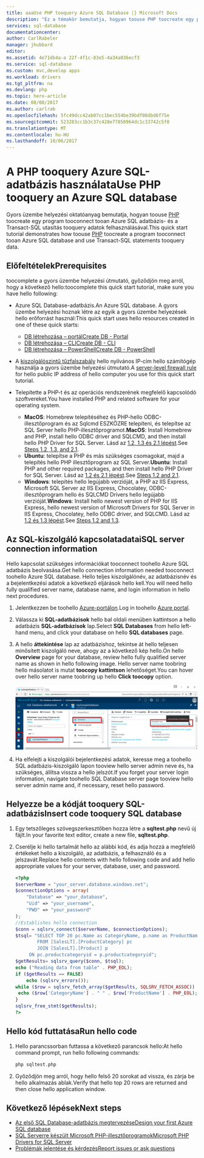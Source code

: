 ```yaml
---
title: aaaUse PHP tooquery Azure SQL Database |} Microsoft Docs
description: "Ez a témakör bemutatja, hogyan toouse PHP toocreate egy programot, amely kapcsolatot tooan Azure SQL Database és a lekérdezés Transact-SQL utasítás használatával."
services: sql-database
documentationcenter: 
author: CarlRabeler
manager: jhubbard
editor: 
ms.assetid: 4e71db4a-a 22f-4f1c-83e5-4a34a036ecf3
ms.service: sql-database
ms.custom: mvc,develop apps
ms.workload: drivers
ms.tgt_pltfrm: na
ms.devlang: php
ms.topic: hero-article
ms.date: 08/08/2017
ms.author: carlrab
ms.openlocfilehash: 5fc49dcc42ab07cc1bec554be39bdf08dbd6f75e
ms.sourcegitcommit: 523283cc1b3c37c428e77850964dc1c33742c5f0
ms.translationtype: MT
ms.contentlocale: hu-HU
ms.lasthandoff: 10/06/2017
---
```

# <a name="use-php-tooquery-an-azure-sql-database"></a><span data-ttu-id="b657c-103">A PHP tooquery Azure SQL-adatbázis használata</span><span class="sxs-lookup"><span data-stu-id="b657c-103">Use PHP tooquery an Azure SQL database</span></span>

<span data-ttu-id="b657c-104">Gyors üzembe helyezési oktatóanyag bemutatja, hogyan toouse [PHP](http://php.net/manual/en/intro-whatis.php) toocreate egy program tooconnect tooan Azure SQL adatbázis- és a Transact-SQL utasítás tooquery adatok felhasználásával.</span><span class="sxs-lookup"><span data-stu-id="b657c-104">This quick start tutorial demonstrates how toouse [PHP](http://php.net/manual/en/intro-whatis.php) toocreate a program tooconnect tooan Azure SQL database and use Transact-SQL statements tooquery data.</span></span>

## <a name="prerequisites"></a><span data-ttu-id="b657c-105">Előfeltételek</span><span class="sxs-lookup"><span data-stu-id="b657c-105">Prerequisites</span></span>

<span data-ttu-id="b657c-106">toocomplete a gyors üzembe helyezési útmutató, győződjön meg arról, hogy a következő hello:</span><span class="sxs-lookup"><span data-stu-id="b657c-106">toocomplete this quick start tutorial, make sure you have hello following:</span></span>

- <span data-ttu-id="b657c-107">Azure SQL Database-adatbázis.</span><span class="sxs-lookup"><span data-stu-id="b657c-107">An Azure SQL database.</span></span> <span data-ttu-id="b657c-108">A gyors üzembe helyezési hoznak létre az egyik a gyors üzembe helyezések hello erőforrást használ:</span><span class="sxs-lookup"><span data-stu-id="b657c-108">This quick start uses hello resources created in one of these quick starts:</span></span> 

   - [<span data-ttu-id="b657c-109">DB létrehozása – portál</span><span class="sxs-lookup"><span data-stu-id="b657c-109">Create DB - Portal</span></span>](sql-database-get-started-portal.md)
   - [<span data-ttu-id="b657c-110">DB létrehozása – CLI</span><span class="sxs-lookup"><span data-stu-id="b657c-110">Create DB - CLI</span></span>](sql-database-get-started-cli.md)
   - [<span data-ttu-id="b657c-111">DB létrehozása – PowerShell</span><span class="sxs-lookup"><span data-stu-id="b657c-111">Create DB - PowerShell</span></span>](sql-database-get-started-powershell.md)

- <span data-ttu-id="b657c-112">A [kiszolgálószintű tűzfalszabály](sql-database-get-started-portal.md#create-a-server-level-firewall-rule) hello nyilvános IP-cím hello számítógép használja a gyors üzembe helyezési útmutató.</span><span class="sxs-lookup"><span data-stu-id="b657c-112">A [server-level firewall rule](sql-database-get-started-portal.md#create-a-server-level-firewall-rule) for hello public IP address of hello computer you use for this quick start tutorial.</span></span>

- <span data-ttu-id="b657c-113">Telepítette a PHP-t és az operációs rendszerének megfelelő kapcsolódó szoftvereket.</span><span class="sxs-lookup"><span data-stu-id="b657c-113">You have installed PHP and related software for your operating system.</span></span>

    - <span data-ttu-id="b657c-114">**MacOS**: Homebrew telepítéséhez és PHP-hello ODBC-illesztőprogram és az Sqlcmd ESZKÖZRE telepíteni, és telepítse az SQL Server hello PHP-illesztőprogramot.</span><span class="sxs-lookup"><span data-stu-id="b657c-114">**MacOS**: Install Homebrew and PHP, install hello ODBC driver and SQLCMD, and then install hello PHP Driver for SQL Server.</span></span> <span data-ttu-id="b657c-115">Lásd az [1.2, 1.3 és 2.1 lépést](https://www.microsoft.com/en-us/sql-server/developer-get-started/php/mac/).</span><span class="sxs-lookup"><span data-stu-id="b657c-115">See [Steps 1.2, 1.3, and 2.1](https://www.microsoft.com/en-us/sql-server/developer-get-started/php/mac/).</span></span>
    - <span data-ttu-id="b657c-116">**Ubuntu**: telepítse a PHP és más szükséges csomagokat, majd a telepítés hello PHP illesztőprogram az SQL Server.</span><span class="sxs-lookup"><span data-stu-id="b657c-116">**Ubuntu**:  Install PHP and other required packages, and then install hello PHP Driver for SQL Server.</span></span> <span data-ttu-id="b657c-117">Lásd az [1.2 és 2.1 lépést](https://www.microsoft.com/sql-server/developer-get-started/php/ubuntu/).</span><span class="sxs-lookup"><span data-stu-id="b657c-117">See [Steps 1.2 and 2.1](https://www.microsoft.com/sql-server/developer-get-started/php/ubuntu/).</span></span>
    - <span data-ttu-id="b657c-118">**Windows**: telepítés hello legújabb verzióját, a PHP az IIS Express, Microsoft SQL Server az IIS Express, Chocolatey, ODBC-illesztőprogram hello és SQLCMD Drivers hello legújabb verzióját.</span><span class="sxs-lookup"><span data-stu-id="b657c-118">**Windows**: Install hello newest version of PHP for IIS Express, hello newest version of Microsoft Drivers for SQL Server in IIS Express, Chocolatey, hello ODBC driver, and SQLCMD.</span></span> <span data-ttu-id="b657c-119">Lásd az [1.2 és 1.3 lépést](https://www.microsoft.com/sql-server/developer-get-started/php/windows/).</span><span class="sxs-lookup"><span data-stu-id="b657c-119">See [Steps 1.2 and 1.3](https://www.microsoft.com/sql-server/developer-get-started/php/windows/).</span></span>    

## <a name="sql-server-connection-information"></a><span data-ttu-id="b657c-120">Az SQL-kiszolgáló kapcsolatadatai</span><span class="sxs-lookup"><span data-stu-id="b657c-120">SQL server connection information</span></span>

<span data-ttu-id="b657c-121">Hello kapcsolat szükséges információkat tooconnect toohello Azure SQL adatbázis beolvasása.</span><span class="sxs-lookup"><span data-stu-id="b657c-121">Get hello connection information needed tooconnect toohello Azure SQL database.</span></span> <span data-ttu-id="b657c-122">Hello teljes kiszolgálónév, az adatbázisnév és a bejelentkezési adatok a következő eljárások hello kell.</span><span class="sxs-lookup"><span data-stu-id="b657c-122">You will need hello fully qualified server name, database name, and login information in hello next procedures.</span></span>

1. <span data-ttu-id="b657c-123">Jelentkezzen be toohello [Azure-portálon](https://portal.azure.com/).</span><span class="sxs-lookup"><span data-stu-id="b657c-123">Log in toohello [Azure portal](https://portal.azure.com/).</span></span>
2. <span data-ttu-id="b657c-124">Válassza ki **SQL-adatbázisok** hello bal oldali menüben kattintson a hello adatbázis **SQL-adatbázisok** lap.</span><span class="sxs-lookup"><span data-stu-id="b657c-124">Select **SQL Databases** from hello left-hand menu, and click your database on hello **SQL databases** page.</span></span> 
3. <span data-ttu-id="b657c-125">A hello **áttekintése** lap az adatbázishoz, tekintse át hello teljesen minősített kiszolgáló neve, ahogy az a következő kép hello.</span><span class="sxs-lookup"><span data-stu-id="b657c-125">On hello **Overview** page for your database, review hello fully qualified server name as shown in hello following image.</span></span> <span data-ttu-id="b657c-126">Hello server name toobring hello másolatot is mutat **toocopy kattintson** lehetőséget.</span><span class="sxs-lookup"><span data-stu-id="b657c-126">You can hover over hello server name toobring up hello **Click toocopy** option.</span></span>  

   ![server-name](./media/sql-database-connect-query-dotnet/server-name.png) 

4. <span data-ttu-id="b657c-128">Ha elfelejti a kiszolgálói bejelentkezési adatok, keresse meg a toohello SQL adatbázis-kiszolgáló lapon tooview hello server admin neve és, ha szükséges, állítsa vissza a hello jelszót.</span><span class="sxs-lookup"><span data-stu-id="b657c-128">If you forget your server login information, navigate toohello SQL Database server page tooview hello server admin name and, if necessary, reset hello password.</span></span>     
    
## <a name="insert-code-tooquery-sql-database"></a><span data-ttu-id="b657c-129">Helyezze be a kódját tooquery SQL-adatbázis</span><span class="sxs-lookup"><span data-stu-id="b657c-129">Insert code tooquery SQL database</span></span>

1. <span data-ttu-id="b657c-130">Egy tetszőleges szövegszerkesztőben hozza létre a **sqltest.php** nevű új fájlt.</span><span class="sxs-lookup"><span data-stu-id="b657c-130">In your favorite text editor, create a new file, **sqltest.php**.</span></span>  

2. <span data-ttu-id="b657c-131">Cserélje ki hello tartalmát hello az alábbi kód, és adja hozzá a megfelelő értékeket hello a kiszolgáló, az adatbázis, a felhasználó és a jelszavát.</span><span class="sxs-lookup"><span data-stu-id="b657c-131">Replace hello contents with hello following code and add hello appropriate values for your server, database, user, and password.</span></span>

   ```PHP
   <?php
   $serverName = "your_server.database.windows.net";
   $connectionOptions = array(
       "Database" => "your_database",
       "Uid" => "your_username",
       "PWD" => "your_password"
   );
   //Establishes hello connection
   $conn = sqlsrv_connect($serverName, $connectionOptions);
   $tsql= "SELECT TOP 20 pc.Name as CategoryName, p.name as ProductName
           FROM [SalesLT].[ProductCategory] pc
           JOIN [SalesLT].[Product] p
        ON pc.productcategoryid = p.productcategoryid";
   $getResults= sqlsrv_query($conn, $tsql);
   echo ("Reading data from table" . PHP_EOL);
   if ($getResults == FALSE)
       echo (sqlsrv_errors());
   while ($row = sqlsrv_fetch_array($getResults, SQLSRV_FETCH_ASSOC)) {
    echo ($row['CategoryName'] . " " . $row['ProductName'] . PHP_EOL);
   }
   sqlsrv_free_stmt($getResults);
   ?>
   ```

## <a name="run-hello-code"></a><span data-ttu-id="b657c-132">Hello kód futtatása</span><span class="sxs-lookup"><span data-stu-id="b657c-132">Run hello code</span></span>

1. <span data-ttu-id="b657c-133">Hello parancssorban futtassa a következő parancsok hello:</span><span class="sxs-lookup"><span data-stu-id="b657c-133">At hello command prompt, run hello following commands:</span></span>

   ```php
   php sqltest.php
   ```

2. <span data-ttu-id="b657c-134">Győződjön meg arról, hogy hello felső 20 sorokat ad vissza, és zárja be hello alkalmazás ablak.</span><span class="sxs-lookup"><span data-stu-id="b657c-134">Verify that hello top 20 rows are returned and then close hello application window.</span></span>

## <a name="next-steps"></a><span data-ttu-id="b657c-135">Következő lépések</span><span class="sxs-lookup"><span data-stu-id="b657c-135">Next steps</span></span>
- [<span data-ttu-id="b657c-136">Az első SQL Database-adatbázis megtervezése</span><span class="sxs-lookup"><span data-stu-id="b657c-136">Design your first Azure SQL database</span></span>](sql-database-design-first-database.md)
- [<span data-ttu-id="b657c-137">SQL Serverre készült Microsoft PHP-illesztőprogramok</span><span class="sxs-lookup"><span data-stu-id="b657c-137">Microsoft PHP Drivers for SQL Server</span></span>](https://github.com/Microsoft/msphpsql/)
- [<span data-ttu-id="b657c-138">Problémák jelentése és kérdezés</span><span class="sxs-lookup"><span data-stu-id="b657c-138">Report issues or ask questions</span></span>](https://github.com/Microsoft/msphpsql/issues)
